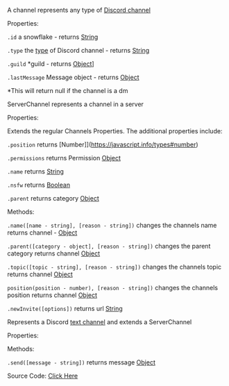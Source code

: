 A channel represents any type of [Discord channel](https://discord.com/developers/docs/resources/channel)   

Properties:

`.id` a snowflake - returns [String](https://javascript.info/types#string)

`.type` the [type](https://github.com/discordjslib/discordjslib/blob/main/Documentation/Useful.md) of Discord channel - returns [String](https://javascript.info/types#string)

`.guild` *guild - returns [Object](https://javascript.info/object)]

`.lastMessage` Message object - returns [Object](https://javascript.info/object)


*This will return null if the channel is a dm


ServerChannel represents a channel in a server 

Properties:

Extends the regular Channels Properties. The additional properties include:

`.position` returns [Number]](https://javascript.info/types#number)

`.permissions` returns Permission [Object](https://javascript.info/object)

`.name` returns [String](https://javascript.info/types#string)

`.nsfw` returns [Boolean](https://javascript.info/types#boolean-logical-type)

`.parent` returns category [Object](https://javascript.info/object)


Methods: 

`.name([name - string], [reason - string])` changes the channels name returns channel - [Object](https://javascript.info/object)

`.parent([category - object], [reason - string])` changes the parent category returns channel [Object](https://javascript.info/object)

`.topic([topic - string], [reason - string])` changes the channels topic returns channel [Object](https://javascript.info/object)

`position(position - number), [reason - string])` changes the channels position returns channel [Object](https://javascript.info/object)

`.newInvite([options])` returns url [String](https://javascript.info/types#string)


Represents a Discord [text channel](https://discord.com/developers/docs/resources/channel#channel-object-channel-types) and extends a ServerChannel

Properties:


Methods: 

`.send([message - string])` returns message [Object](https://javascript.info/object)




Source Code: [Click Here](https://github.com/discordjslib/discordjslib/tree/main/lib/Classes/Channels)